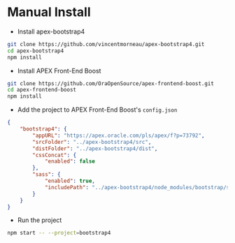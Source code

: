 # Manual Install

- Install apex-bootstrap4  
```bash
git clone https://github.com/vincentmorneau/apex-bootstrap4.git
cd apex-bootstrap4
npm install
```

- Install APEX Front-End Boost
```bash
git clone https://github.com/OraOpenSource/apex-frontend-boost.git
cd apex-frontend-boost
npm install
```

- Add the project to APEX Front-End Boost's `config.json`  
```json
{
    "bootstrap4": {
        "appURL": "https://apex.oracle.com/pls/apex/f?p=73792",
        "srcFolder": "../apex-bootstrap4/src",
        "distFolder": "../apex-bootstrap4/dist",
        "cssConcat": {
            "enabled": false
        },
        "sass": {
            "enabled": true,
            "includePath": "../apex-bootstrap4/node_modules/bootstrap/scss"
        }
    }
}
```

- Run the project  
```bash
npm start -- --project=bootstrap4
```
